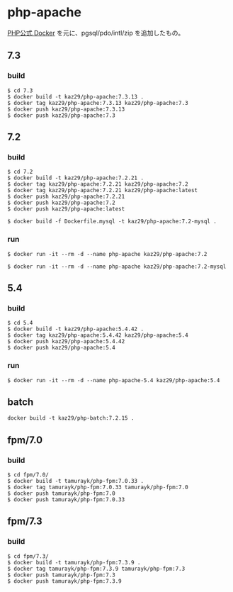 # php-apache

[PHP公式 Docker](https://github.com/docker-library/php) を元に、pgsql/pdo/intl/zip を追加したもの。

## 7.3

### build 

```
$ cd 7.3
$ docker build -t kaz29/php-apache:7.3.13 .
$ docker tag kaz29/php-apache:7.3.13 kaz29/php-apache:7.3
$ docker push kaz29/php-apache:7.3.13
$ docker push kaz29/php-apache:7.3

```

## 7.2

### build 

```
$ cd 7.2
$ docker build -t kaz29/php-apache:7.2.21 .
$ docker tag kaz29/php-apache:7.2.21 kaz29/php-apache:7.2
$ docker tag kaz29/php-apache:7.2.21 kaz29/php-apache:latest
$ docker push kaz29/php-apache:7.2.21
$ docker push kaz29/php-apache:7.2
$ docker push kaz29/php-apache:latest

$ docker build -f Dockerfile.mysql -t kaz29/php-apache:7.2-mysql .

```

### run 

```
$ docker run -it --rm -d --name php-apache kaz29/php-apache:7.2

$ docker run -it --rm -d --name php-apache kaz29/php-apache:7.2-mysql
```

## 5.4

### build 

```
$ cd 5.4
$ docker build -t kaz29/php-apache:5.4.42 .
$ docker tag kaz29/php-apache:5.4.42 kaz29/php-apache:5.4
$ docker push kaz29/php-apache:5.4.42
$ docker push kaz29/php-apache:5.4
```

### run 

```
$ docker run -it --rm -d --name php-apache-5.4 kaz29/php-apache:5.4
```

## batch

```
docker build -t kaz29/php-batch:7.2.15 .
```

## fpm/7.0

### build

```
$ cd fpm/7.0/
$ docker build -t tamurayk/php-fpm:7.0.33 .
$ docker tag tamurayk/php-fpm:7.0.33 tamurayk/php-fpm:7.0
$ docker push tamurayk/php-fpm:7.0
$ docker push tamurayk/php-fpm:7.0.33
```

## fpm/7.3

### build

```
$ cd fpm/7.3/
$ docker build -t tamurayk/php-fpm:7.3.9 .
$ docker tag tamurayk/php-fpm:7.3.9 tamurayk/php-fpm:7.3
$ docker push tamurayk/php-fpm:7.3
$ docker push tamurayk/php-fpm:7.3.9
```